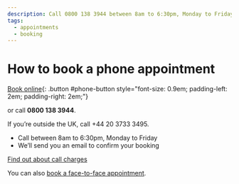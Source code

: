 ```yaml
---
description: Call 0800 138 3944 between 8am to 6:30pm, Monday to Friday.
tags:
  - appointments
  - booking
---
```

# How to book a phone appointment

[Book online](/cy/telephone-appointments/new){: .button #phone-button style="font-size: 0.9em; padding-left: 2em; padding-right: 2em;"}

or call **0800 138 3944**.

If you’re outside the UK, call +44 20 3733 3495.

- Call between 8am to 6:30pm, Monday to Friday
- We’ll send you an email to confirm your booking

[Find out about call charges](https://www.gov.uk/call-charges)

<div class="application-notice info-notice">
  <p>You can also <a href="/cy/book-face-to-face">book a face-to-face appointment</a>.</p>
</div>
